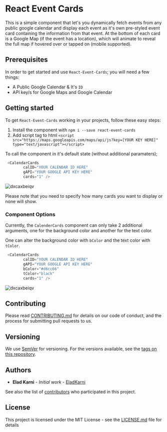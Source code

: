 # React Event Cards

This is a simple component that let's you dynamically fetch events from any public google calendar and display each event as it's own pre-styled event card containing the information from that event. At the bottom of each card is a Google Map (if the event has a location), which will animate to reveal the full map if hovered over or tapped on (mobile supported).

## Prerequisites

In order to get started and use `React-Event-Cards`; you will need a few things:
* A Public Google Calendar & It's `ID`
* API key/s for Google Maps and Google Calendar

## Getting started

To get `React-Event-Cards` working in your projects, follow these easy steps:

1. Install the component with `npm i --save react-event-cards`
2. Add script tag to html `<script src="https://maps.googleapis.com/maps/api/js?key=[YOUR KEY HERE]" type="text/javascript"></script>`

To call the component in it's default state (without additional paramaters); 

```javascript
 <CalendarCards
        calID="YOUR CALENDAR ID HERE"
        gAPI="YOUR GOOGLE API KEY HERE"
        cards="1" />
```

![dxcaxbeiqv](https://i.imgur.com/sBsFzqw.gif)


Please note that you need to specify how many cards you want to display or none will show.

### Component Options

Currently, the `CalenderCards` component can only take 2 additional arguments, one for the background color and another for the text color.

One can alter the background color with `bColor` and the text color with `tColor`.

```javascript
 <CalendarCards
        calID="YOUR CALENDAR ID HERE"
        gAPI="YOUR GOOGLE API KEY HERE"
        bColor="#d6cc66"
        tColor="black"
        cards="1" />
```

![dxcaxbeiqv](https://i.imgur.com/hWH7d1y.gif)

## Contributing

Please read [CONTRIBUTING.md](https://gist.github.com/PurpleBooth/b24679402957c63ec426) for details on our code of conduct, and the process for submitting pull requests to us.

## Versioning

We use [SemVer](http://semver.org/) for versioning. For the versions available, see the [tags on this repository](https://github.com/your/project/tags). 

## Authors

* **Elad Karni** - *Initial work* - [EladKarni](https://github.com/EladKarni)

See also the list of [contributors](https://github.com/your/project/contributors) who participated in this project.

## License

This project is licensed under the MIT License - see the [LICENSE.md](LICENSE.md) file for details
